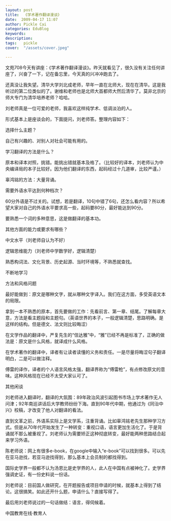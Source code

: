 ```yaml
---
layout: post  
title:  《学术著作翻译漫谈》  
date:  2009-04-17 11:07  
author: Pickle Cai  
categories: EduBlog  
keywords: 
description:   
tags:	pickle   
cover:  "/assets/cover.jpeg"  

---  
```

    
文苑708今天有讲座：《学术著作翻译漫谈》。昨天就看见了，很久没有关注任何讲座了，兴奋了一下，记在备忘里，今天真的兴冲冲跑去了。



还真没让我失望。清华大学刘北成老师，早年一直在北师大，现在在清华。这是我听过的第二位类似的了。谢维和老师也是北师大首都师大然后清华了。莫非北京的师大专门为清华培养老师？哈哈。



刘老师真是一位可爱的老师，我喜欢这样纯学术、低调淡泊的人。



形式基本上是座谈会的，下面提问，刘老师答。整理内容如下：





选择什么主题？



自己有兴趣的、对别人对社会可能有用的。

学习翻译的方法是什么？



原本和译本对照，挑错。能挑出错就基本及格了。（比较好的译本，刘老师认为中央编译局的本子比较好。因为他们翻译的东西，起码经过十几道审，比较严谨。）

辜鸿铭的方法：大量背诵。

需要外语水平达到何种档次？



60分外语是不过关的。试想，若是翻译，10句中错了6句，还怎么看内容？所以希望大家对自己的外语水平要求高一些，起码要80分，最好能达到90分。

要熟悉一个词的多种意思，这是做翻译的基本功。

其他方面的能力或要求有哪些？



中文水平（刘老师自认为不好）

逻辑思维能力（刘老师中学数学好，逻辑清楚）

熟悉构词法、文化背景、历史起源、当时环境等，不熟悉就查找。

不断地学习

方法和风格问题



最好能做到：原文是哪种文字，就从哪种文字译入。我们在这方面，多受英语文本的局限。

拿到一本不熟悉的原本，首先要做的工作：先看前言、第一章、结尾。了解每章大意，方法是看主题段和主题句。（英语世界的本子，一般逻辑清楚，思路明确。是这样的结构。但是德文、法文则比较晦涩）

在文学作品的翻译中，严复先生的“信达雅”中，“雅”已经不再是标准了，正确的做法是：原文是什么风格，就译成什么风格。

在学术著作的翻译中，译者有让读者读懂的义务和责任。一是尽量将晦涩句子翻译明白，二是可以做注释。

傅雷的译作，译者的个人语言风格太强，翻译界称为“傅雷枪”，有点修改原文的意味。这种风格现在已经不太受大家认可了。

其他闲谈



刘老师进入翻译时，翻译的大氛围：89年政治风波引起图书市场上学术著作无人问津；92年南巡讲话后大学教师纷纷下海。直到90年代中期，他通过为《同治中兴》校稿，才改变了他人对翻译的看法。

直到文革之前，外语系实际上是文学系，注重背诵。比如辜鸿铭老先生那种学习方式。但是从70年代开始发生了一种转变：重视口语，语言更加生活化了。于是背诵就不那么被重视了。刘老师认为需要矫正这种彻底转变，最好能两种思路结合起来学习外语。

陈老师说：网上有很多e-book，在google中输入“e-book”可以找到很多。可以先在亚马逊找，若亚马逊找得到，那么基本上会员制的都找得到。

国际史学界一般都不认为汤恩比是史学界的人，此人在中国有点被神化了。史学界强调史证，有一份史料说一份话。

刘老师说：目前国人做研究，在开题报告或项目申请的时候，就基本上得到了结论。这很搞笑。如此还开什么题，申请什么？直接写得了。

最后用刘老师说过的一句话做结：语言，得伺候着。



		    
 中国教育在线·教育人

